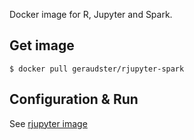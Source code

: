 Docker image for R, Jupyter and Spark.

## Get image

    $ docker pull geraudster/rjupyter-spark

## Configuration & Run

See [rjupyter image](https://hub.docker.com/r/geraudster/rjupyter/)


